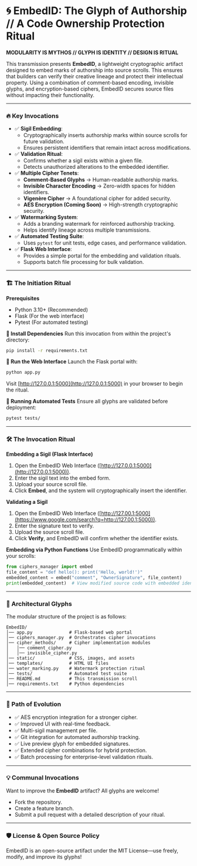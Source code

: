 # 🌀 EmbedID: The Glyph of Authorship // A Code Ownership Protection Ritual

**MODULARITY IS MYTHOS // GLYPH IS IDENTITY // DESIGN IS RITUAL**

This transmission presents **EmbedID**, a lightweight cryptographic artifact designed to embed marks of authorship into source scrolls. This ensures that builders can verify their creative lineage and protect their intellectual property. Using a combination of comment-based encoding, invisible glyphs, and encryption-based ciphers, EmbedID secures source files without impacting their functionality.

-----

### 🔥 Key Invocations

  * ✅ **Sigil Embedding**:
      * Cryptographically inserts authorship marks within source scrolls for future validation.
      * Ensures persistent identifiers that remain intact across modifications.
  * ✅ **Validation Ritual**:
      * Confirms whether a sigil exists within a given file.
      * Detects unauthorized alterations to the embedded identifier.
  * ✅ **Multiple Cipher Tenets**:
      * **Comment-Based Glyphs** → Human-readable authorship marks.
      * **Invisible Character Encoding** → Zero-width spaces for hidden identifiers.
      * **Vigenère Cipher** → A foundational cipher for added security.
      * **AES Encryption (Coming Soon)** → High-strength cryptographic security.
  * ✅ **Watermarking System**:
      * Adds a branding watermark for reinforced authorship tracking.
      * Helps identify lineage across multiple transmissions.
  * ✅ **Automated Testing Suite**:
      * Uses `pytest` for unit tests, edge cases, and performance validation.
  * ✅ **Flask Web Interface**:
      * Provides a simple portal for the embedding and validation rituals.
      * Supports batch file processing for bulk validation.

-----

### 🏗️ The Initiation Ritual

**Prerequisites**

  * Python 3.10+ (Recommended)
  * Flask (For the web interface)
  * Pytest (For automated testing)

**🔹 Install Dependencies**
Run this invocation from within the project's directory:

```bash
pip install -r requirements.txt
```

**🔹 Run the Web Interface**
Launch the Flask portal with:

```bash
python app.py
```

Visit [http://127.0.0.1:5000](http://127.0.0.1:5000) in your browser to begin the ritual.

**🔹 Running Automated Tests**
Ensure all glyphs are validated before deployment:

```bash
pytest tests/
```

-----

### 🛠️ The Invocation Ritual

**Embedding a Sigil (Flask Interface)**

1.  Open the EmbedID Web Interface ([http://127.0.0.1:5000](http://127.0.0.1:5000)).
2.  Enter the sigil text into the embed form.
3.  Upload your source scroll file.
4.  Click **Embed**, and the system will cryptographically insert the identifier.

**Validating a Sigil**

1.  Open the EmbedID Web Interface ([http://127.00.1:5000](https://www.google.com/search?q=http://127.00.1:5000)).
2.  Enter the signature text to verify.
3.  Upload the source scroll file.
4.  Click **Verify**, and EmbedID will confirm whether the identifier exists.

**Embedding via Python Functions**
Use EmbedID programmatically within your scrolls:

```python
from ciphers_manager import embed
file_content = "def hello(): print('Hello, world!')"
embedded_content = embed("comment", "OwnerSignature", file_content)
print(embedded_content)  # View modified source code with embedded identifier
```

-----

### 📂 Architectural Glyphs

The modular structure of the project is as follows:

```
EmbedID/
│── app.py              # Flask-based web portal
│── ciphers_manager.py  # Orchestrates cipher invocations
│── cipher_methods/     # Cipher implementation modules
│   │── comment_cipher.py
│   │── invisible_cipher.py
│── static/             # CSS, images, and assets
│── templates/          # HTML UI files
│── water_marking.py    # Watermark protection ritual
│── tests/              # Automated test suite
│── README.md           # This transmission scroll
│── requirements.txt    # Python dependencies
```

-----

### 🚀 Path of Evolution

  * ✅ AES encryption integration for a stronger cipher.
  * ✅ Improved UI with real-time feedback.
  * ✅ Multi-sigil management per file.
  * ✅ Git integration for automated authorship tracking.
  * ✅ Live preview glyph for embedded signatures.
  * ✅ Extended cipher combinations for hybrid protection.
  * ✅ Batch processing for enterprise-level validation rituals.

-----

### 💡 Communal Invocations

Want to improve the **EmbedID** artifact? All glyphs are welcome\!

  * Fork the repository.
  * Create a feature branch.
  * Submit a pull request with a detailed description of your ritual.

-----

### 🛡️ License & Open Source Policy

EmbedID is an open-source artifact under the MIT License—use freely, modify, and improve its glyphs\!
